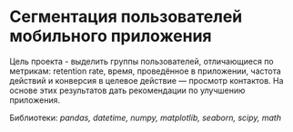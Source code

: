 # Сегментация пользователей мобильного приложения
Цель проекта - выделить группы пользователей, отличающиеся по метрикам: retention rate, время, проведённое в приложении, частота действий и конверсия в целевое действие — просмотр контактов. На основе этих результатов дать рекомендации по улучшению приложения.

Библиотеки: *pandas, datetime, numpy, matplotlib, seaborn, scipy, math*
